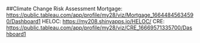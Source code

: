 ##Climate Change Risk Assessment
Mortgage: https://public.tableau.com/app/profile/my28/viz/Mortgage_16644845634590/Dashboard1
HELOC: https://my208.shinyapps.io/HELOC/
CRE: https://public.tableau.com/app/profile/my28/viz/CRE_16669571335700/Dashboard1
